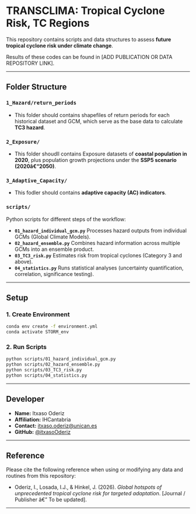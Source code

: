# TRANSCLIMA: Tropical Cyclone Risk, TC Regions

This repository contains scripts and data structures to assess **future tropical cyclone risk under climate change**.  

Results of these codes can be found in [ADD PUBLICATION OR DATA REPOSITORY LINK].

---

## Folder Structure

### `1_Hazard/return_periods`
- This folder should contains shapefiles of return periods for each historical dataset and GCM, which serve as the base data to calculate **TC3 hazard**.

### `2_Exposure/`
- This folder shoudll contains Exposure datasets of **coastal population in 2020**, plus population growth projections under the **SSP5 scenario (2020â€“2050)**.

### `3_Adaptive_Capacity/`
- This fodler should contains **adaptive capacity (AC) indicators**.

### `scripts/`
Python scripts for different steps of the workflow:
- **`01_hazard_individual_gcm.py`** Processes hazard outputs from individual GCMs (Global Climate Models).  
- **`02_hazard_ensemble.py`** Combines hazard information across multiple GCMs into an ensemble product.  
- **`03_TC3_risk.py`** Estimates risk from tropical cyclones (Category 3 and above).  
- **`04_statistics.py`** Runs statistical analyses (uncertainty quantification, correlation, significance testing).  

---

## Setup

### 1. Create Environment
```bash
conda env create -f environment.yml
conda activate STORM_env
```

### 2. Run Scripts
```bash
python scripts/01_hazard_individual_gcm.py
python scripts/02_hazard_ensemble.py
python scripts/03_TC3_risk.py
python scripts/04_statistics.py
```

---

## Developer

- **Name:** Itxaso Oderiz  
- **Affiliation:** IHCantabria  
- **Contact:** itxaso.oderiz@unican.es  
- **GitHub:** [@itxasoOderiz](https://github.com/itxasoOderiz)  

---

## Reference

Please cite the following reference when using or modifying any data and routines from this repository:

- Oderiz, I., Losada, I.J., & Hinkel, J. (2026). *Global hotspots of unprecedented tropical cyclone risk for targeted adaptation*. [Journal / Publisher â€” To be updated].  

---

